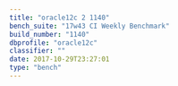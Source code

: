 ```yaml
---
title: "oracle12c 2 1140"
bench_suite: "17w43 CI Weekly Benchmark"
build_number: "1140"
dbprofile: "oracle12c"
classifier: ""
date: 2017-10-29T23:27:01
type: "bench"
---
```

